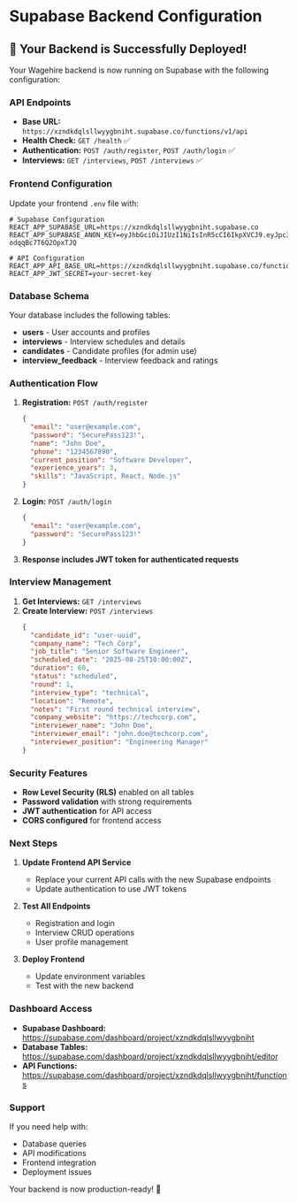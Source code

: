 # Supabase Backend Configuration

## 🎉 Your Backend is Successfully Deployed!

Your Wagehire backend is now running on Supabase with the following configuration:

### **API Endpoints**
- **Base URL:** `https://xzndkdqlsllwyygbniht.supabase.co/functions/v1/api`
- **Health Check:** `GET /health` ✅
- **Authentication:** `POST /auth/register`, `POST /auth/login` ✅
- **Interviews:** `GET /interviews`, `POST /interviews` ✅

### **Frontend Configuration**

Update your frontend `.env` file with:

```env
# Supabase Configuration
REACT_APP_SUPABASE_URL=https://xzndkdqlsllwyygbniht.supabase.co
REACT_APP_SUPABASE_ANON_KEY=eyJhbGciOiJIUzI1NiIsInR5cCI6IkpXVCJ9.eyJpc3MiOiJzdXBhYmFzZSIsInJlZiI6Inh6bmRrZHFsc2xsd3l5Z2JuaWh0Iiwicm9sZSI6ImFub24iLCJpYXQiOjE3NTU3MDc2ODMsImV4cCI6MjA3MTI4MzY4M30.hW0GaAfwNUgsR9_JFgqfi96yP-odqqBc7T6Q2OpxTJQ

# API Configuration
REACT_APP_API_BASE_URL=https://xzndkdqlsllwyygbniht.supabase.co/functions/v1/api
REACT_APP_JWT_SECRET=your-secret-key
```

### **Database Schema**

Your database includes the following tables:
- **users** - User accounts and profiles
- **interviews** - Interview schedules and details
- **candidates** - Candidate profiles (for admin use)
- **interview_feedback** - Interview feedback and ratings

### **Authentication Flow**

1. **Registration:** `POST /auth/register`
   ```json
   {
     "email": "user@example.com",
     "password": "SecurePass123!",
     "name": "John Doe",
     "phone": "1234567890",
     "current_position": "Software Developer",
     "experience_years": 3,
     "skills": "JavaScript, React, Node.js"
   }
   ```

2. **Login:** `POST /auth/login`
   ```json
   {
     "email": "user@example.com",
     "password": "SecurePass123!"
   }
   ```

3. **Response includes JWT token for authenticated requests**

### **Interview Management**

1. **Get Interviews:** `GET /interviews`
2. **Create Interview:** `POST /interviews`
   ```json
   {
     "candidate_id": "user-uuid",
     "company_name": "Tech Corp",
     "job_title": "Senior Software Engineer",
     "scheduled_date": "2025-08-25T10:00:00Z",
     "duration": 60,
     "status": "scheduled",
     "round": 1,
     "interview_type": "technical",
     "location": "Remote",
     "notes": "First round technical interview",
     "company_website": "https://techcorp.com",
     "interviewer_name": "John Doe",
     "interviewer_email": "john.doe@techcorp.com",
     "interviewer_position": "Engineering Manager"
   }
   ```

### **Security Features**

- **Row Level Security (RLS)** enabled on all tables
- **Password validation** with strong requirements
- **JWT authentication** for API access
- **CORS configured** for frontend access

### **Next Steps**

1. **Update Frontend API Service**
   - Replace your current API calls with the new Supabase endpoints
   - Update authentication to use JWT tokens

2. **Test All Endpoints**
   - Registration and login
   - Interview CRUD operations
   - User profile management

3. **Deploy Frontend**
   - Update environment variables
   - Test with the new backend

### **Dashboard Access**

- **Supabase Dashboard:** https://supabase.com/dashboard/project/xzndkdqlsllwyygbniht
- **Database Tables:** https://supabase.com/dashboard/project/xzndkdqlsllwyygbniht/editor
- **API Functions:** https://supabase.com/dashboard/project/xzndkdqlsllwyygbniht/functions

### **Support**

If you need help with:
- Database queries
- API modifications
- Frontend integration
- Deployment issues

Your backend is now production-ready! 🚀 